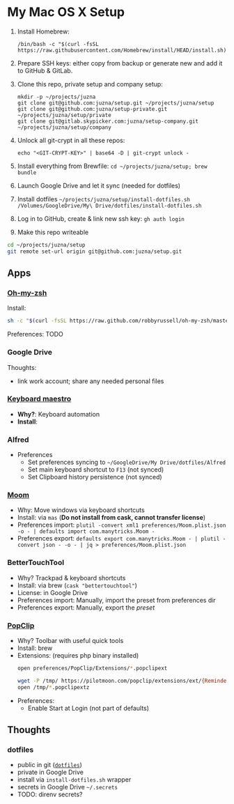 # My Mac OS X Setup

1. Install Homebrew:
    ```shell
    /bin/bash -c "$(curl -fsSL https://raw.githubusercontent.com/Homebrew/install/HEAD/install.sh)"
    ```

1. Prepare SSH keys: either copy from backup or generate new and add it to GitHub & GitLab.

1. Clone this repo, private setup and company setup:
    ```shell
    mkdir -p ~/projects/juzna
    git clone git@github.com:juzna/setup.git ~/projects/juzna/setup
    git clone git@github.com:juzna/setup-private.git ~/projects/juzna/setup/private
    git clone git@gitlab.skypicker.com:juzna/setup-company.git ~/projects/juzna/setup/company
   ```
   
1. Unlock all git-crypt in all these repos:
    ```shell
    echo "<GIT-CRYPT-KEY>" | base64 -D | git-crypt unlock -
    ```

1. Install everything from Brewfile:
  `cd ~/projects/juzna/setup; brew bundle`

1. Launch Google Drive and let it sync (needed for dotfiles)

1. Install dotfiles
  `~/projects/juzna/setup/install-dotfiles.sh`
  `/Volumes/GoogleDrive/My\ Drive/dotfiles/install-dotfiles.sh`

1. Log in to GitHub, create & link new ssh key: `gh auth login`

1. Make this repo writeable
  ```sh
  cd ~/projects/juzna/setup
  git remote set-url origin git@github.com:juzna/setup.git
  ```

## Apps

### [Oh-my-zsh](https://ohmyz.sh)
Install:
```sh
sh -c "$(curl -fsSL https://raw.github.com/robbyrussell/oh-my-zsh/master/tools/install.sh)"
```

Preferences:
TODO

### Google Drive
Thoughts:
* link work account; share any needed personal files


### [Keyboard maestro](http://www.keyboardmaestro.com/)
 * **Why?**: Keyboard automation
 * **Install**: 


### Alfred
* Preferences
  - Set preferences syncing to `~/GoogleDrive/My Drive/dotfiles/Alfred`
  - Set main keyboard shortcut to `F13` (not synced)
  - Set Clipboard history persistence (not synced)


### [Moom](https://manytricks.com/moom/)
* Why: Move windows via keyboard shortcuts
* Install: via `mas` (**Do not install from cask, cannot transfer license**)
* Preferences import: `plutil -convert xml1 preferences/Moom.plist.json -o - | defaults import com.manytricks.Moom -`
* Preferences export: `defaults export com.manytricks.Moom - | plutil -convert json - -o - | jq > preferences/Moom.plist.json`


### BetterTouchTool
* Why? Trackpad & keyboard shortcuts
* Install: via brew (`cask "bettertouchtool"`)
* License: in Google Drive
* Preferences import: Manually, import the preset from preferences dir
* Preferences export: Manually, export the *preset* 


### [PopClip](https://pilotmoon.com/popclip/)
* Why? Toolbar with useful quick tools
* Install: brew
* Extensions: (requires php binary installed)
  ```sh
  open preferences/PopClip/Extensions/*.popclipext
  
  wget -P /tmp/ https://pilotmoon.com/popclip/extensions/ext/{Reminders,GoogleTranslate,Alfred,WordCount,CharCount}.popclipextz
  open /tmp/*.popclipextz
  ```
* Preferences:
  * Enable Start at Login (not part of defaults)


## Thoughts

### dotfiles
 - public in git ([`dotfiles`](/dotfiles))
 - private in Google Drive
 - install via `install-dotfiles.sh` wrapper
 - secrets in Google Drive `~/.secrets`
 - TODO: direnv secrets?
